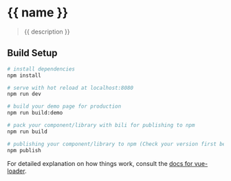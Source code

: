 # {{ name }}

> {{ description }}

## Build Setup

``` bash
# install dependencies
npm install

# serve with hot reload at localhost:8080
npm run dev

# build your demo page for production
npm run build:demo

# pack your component/library with bili for publishing to npm
npm run build

# publishing your component/library to npm (Check your version first before publish.)
npm publish
```

For detailed explanation on how things work, consult the [docs for vue-loader](http://vuejs.github.io/vue-loader).

